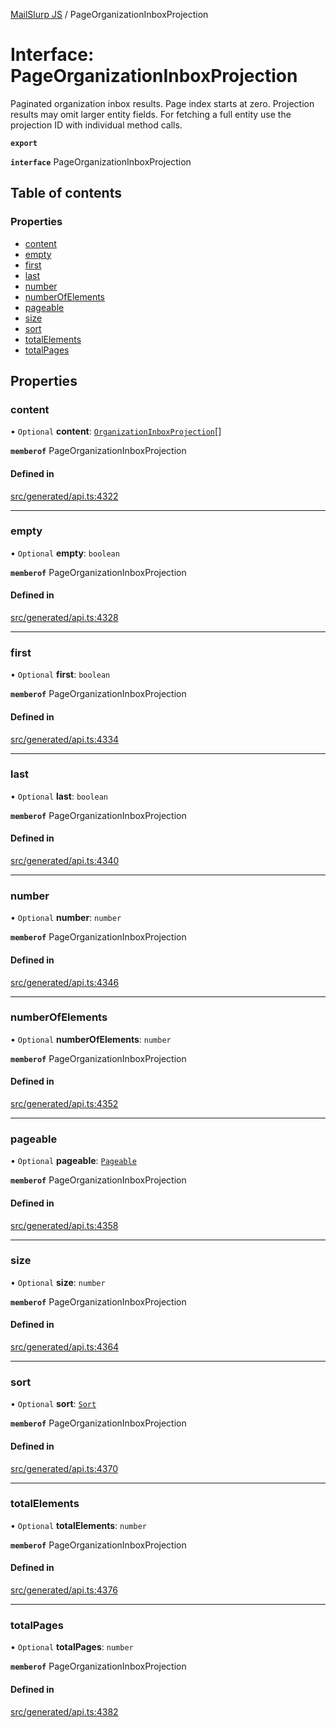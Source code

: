 [MailSlurp JS](../README.md) / PageOrganizationInboxProjection

# Interface: PageOrganizationInboxProjection

Paginated organization inbox results. Page index starts at zero. Projection results may omit larger entity fields. For fetching a full entity use the projection ID with individual method calls.

**`export`**

**`interface`** PageOrganizationInboxProjection

## Table of contents

### Properties

- [content](PageOrganizationInboxProjection.md#content)
- [empty](PageOrganizationInboxProjection.md#empty)
- [first](PageOrganizationInboxProjection.md#first)
- [last](PageOrganizationInboxProjection.md#last)
- [number](PageOrganizationInboxProjection.md#number)
- [numberOfElements](PageOrganizationInboxProjection.md#numberofelements)
- [pageable](PageOrganizationInboxProjection.md#pageable)
- [size](PageOrganizationInboxProjection.md#size)
- [sort](PageOrganizationInboxProjection.md#sort)
- [totalElements](PageOrganizationInboxProjection.md#totalelements)
- [totalPages](PageOrganizationInboxProjection.md#totalpages)

## Properties

### content

• `Optional` **content**: [`OrganizationInboxProjection`](OrganizationInboxProjection.md)[]

**`memberof`** PageOrganizationInboxProjection

#### Defined in

[src/generated/api.ts:4322](https://github.com/mailslurp/mailslurp-client/blob/113e801/src/generated/api.ts#L4322)

___

### empty

• `Optional` **empty**: `boolean`

**`memberof`** PageOrganizationInboxProjection

#### Defined in

[src/generated/api.ts:4328](https://github.com/mailslurp/mailslurp-client/blob/113e801/src/generated/api.ts#L4328)

___

### first

• `Optional` **first**: `boolean`

**`memberof`** PageOrganizationInboxProjection

#### Defined in

[src/generated/api.ts:4334](https://github.com/mailslurp/mailslurp-client/blob/113e801/src/generated/api.ts#L4334)

___

### last

• `Optional` **last**: `boolean`

**`memberof`** PageOrganizationInboxProjection

#### Defined in

[src/generated/api.ts:4340](https://github.com/mailslurp/mailslurp-client/blob/113e801/src/generated/api.ts#L4340)

___

### number

• `Optional` **number**: `number`

**`memberof`** PageOrganizationInboxProjection

#### Defined in

[src/generated/api.ts:4346](https://github.com/mailslurp/mailslurp-client/blob/113e801/src/generated/api.ts#L4346)

___

### numberOfElements

• `Optional` **numberOfElements**: `number`

**`memberof`** PageOrganizationInboxProjection

#### Defined in

[src/generated/api.ts:4352](https://github.com/mailslurp/mailslurp-client/blob/113e801/src/generated/api.ts#L4352)

___

### pageable

• `Optional` **pageable**: [`Pageable`](Pageable.md)

**`memberof`** PageOrganizationInboxProjection

#### Defined in

[src/generated/api.ts:4358](https://github.com/mailslurp/mailslurp-client/blob/113e801/src/generated/api.ts#L4358)

___

### size

• `Optional` **size**: `number`

**`memberof`** PageOrganizationInboxProjection

#### Defined in

[src/generated/api.ts:4364](https://github.com/mailslurp/mailslurp-client/blob/113e801/src/generated/api.ts#L4364)

___

### sort

• `Optional` **sort**: [`Sort`](Sort.md)

**`memberof`** PageOrganizationInboxProjection

#### Defined in

[src/generated/api.ts:4370](https://github.com/mailslurp/mailslurp-client/blob/113e801/src/generated/api.ts#L4370)

___

### totalElements

• `Optional` **totalElements**: `number`

**`memberof`** PageOrganizationInboxProjection

#### Defined in

[src/generated/api.ts:4376](https://github.com/mailslurp/mailslurp-client/blob/113e801/src/generated/api.ts#L4376)

___

### totalPages

• `Optional` **totalPages**: `number`

**`memberof`** PageOrganizationInboxProjection

#### Defined in

[src/generated/api.ts:4382](https://github.com/mailslurp/mailslurp-client/blob/113e801/src/generated/api.ts#L4382)
